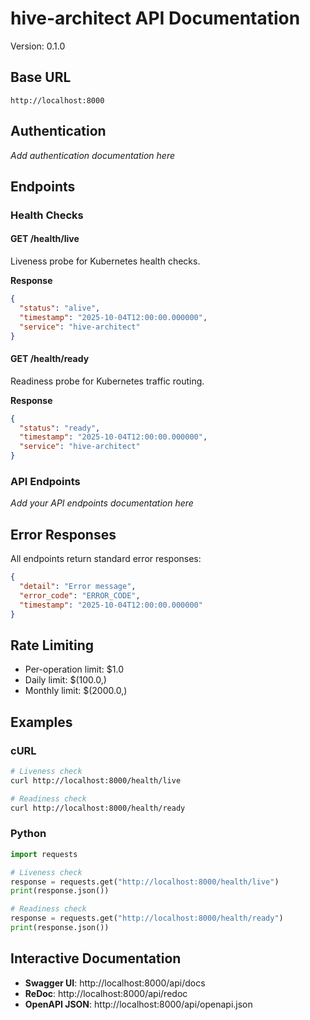 # hive-architect API Documentation

Version: 0.1.0

## Base URL

```
http://localhost:8000
```

## Authentication

*Add authentication documentation here*

## Endpoints

### Health Checks

#### GET /health/live

Liveness probe for Kubernetes health checks.

**Response**

```json
{
  "status": "alive",
  "timestamp": "2025-10-04T12:00:00.000000",
  "service": "hive-architect"
}
```

#### GET /health/ready

Readiness probe for Kubernetes traffic routing.

**Response**

```json
{
  "status": "ready",
  "timestamp": "2025-10-04T12:00:00.000000",
  "service": "hive-architect"
}
```

### API Endpoints

*Add your API endpoints documentation here*

## Error Responses

All endpoints return standard error responses:

```json
{
  "detail": "Error message",
  "error_code": "ERROR_CODE",
  "timestamp": "2025-10-04T12:00:00.000000"
}
```

## Rate Limiting

- Per-operation limit: $1.0
- Daily limit: $(100.0,)
- Monthly limit: $(2000.0,)

## Examples

### cURL

```bash
# Liveness check
curl http://localhost:8000/health/live

# Readiness check
curl http://localhost:8000/health/ready
```

### Python

```python
import requests

# Liveness check
response = requests.get("http://localhost:8000/health/live")
print(response.json())

# Readiness check
response = requests.get("http://localhost:8000/health/ready")
print(response.json())
```

## Interactive Documentation

- **Swagger UI**: http://localhost:8000/api/docs
- **ReDoc**: http://localhost:8000/api/redoc
- **OpenAPI JSON**: http://localhost:8000/api/openapi.json
